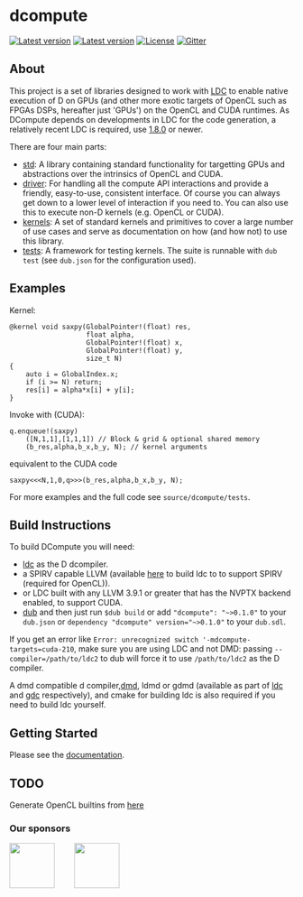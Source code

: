 # dcompute

[![Latest version](https://img.shields.io/dub/v/dcompute.svg)](http://code.dlang.org/packages/dcompute)
[![Latest version](https://img.shields.io/github/tag/libmir/dcompute.svg?maxAge=3600)](http://code.dlang.org/packages/dcompute)
[![License](https://img.shields.io/dub/l/dcompute.svg)](http://code.dlang.org/packages/dcompute)
[![Gitter](https://img.shields.io/gitter/room/libmir/public.svg)](https://gitter.im/libmir/public)

## About

This project is a set of libraries designed to work with [LDC][1] to 
enable native execution of D on GPUs (and other more exotic targets of OpenCL such as FPGAs DSPs, hereafter just 'GPUs') on the OpenCL and CUDA runtimes. As DCompute depends on developments in LDC for the code generation, a relatively recent LDC is required, use [1.8.0](https://github.com/ldc-developers/ldc/releases/tag/v1.8.0) or newer.

There are four main parts: 
* [std](https://github.com/libmir/dcompute/tree/master/source/dcompute/std): A library containing standard functionality for targetting GPUs and abstractions over the intrinsics of OpenCL and CUDA.
* [driver](https://github.com/libmir/dcompute/tree/master/source/dcompute/driver): For handling all the compute API interactions and provide a friendly, easy-to-use, consistent interface. Of course you can always get down to a lower level of interaction if you need to. You can also use this to execute non-D kernels (e.g. OpenCL or CUDA).
* [kernels](https://github.com/libmir/dcompute/tree/master/source/dcompute/kernels): A set of standard kernels and primitives to cover a large number of use cases and serve as documentation on how (and how not) to use this library.
* [tests](https://github.com/libmir/dcompute/tree/master/source/dcompute/tests): A framework for testing kernels. The suite is runnable with `dub test` (see `dub.json` for the configuration used).

## Examples

Kernel:
```
@kernel void saxpy(GlobalPointer!(float) res,
                   float alpha,
                   GlobalPointer!(float) x,
                   GlobalPointer!(float) y, 
                   size_t N)
{
    auto i = GlobalIndex.x;
    if (i >= N) return;
    res[i] = alpha*x[i] + y[i];
}
```

Invoke with (CUDA):
```
q.enqueue!(saxpy)
    ([N,1,1],[1,1,1]) // Block & grid & optional shared memory
    (b_res,alpha,b_x,b_y, N); // kernel arguments
```
equivalent to the CUDA code
```
saxpy<<<N,1,0,q>>>(b_res,alpha,b_x,b_y, N);
```

For more examples and the full code see `source/dcompute/tests`.
## Build Instructions

To build DCompute you will need:
* [ldc][1] as the D dcompiler.
* a SPIRV capable LLVM (available [here](https://github.com/thewilsonator/llvm/tree/compute) to build ldc to to support SPIRV (required for OpenCL)).
* or LDC built with any LLVM 3.9.1 or greater that has the NVPTX backend enabled, to support CUDA.
* [dub](https://github.com/dlang/dub)
and then just run `$dub build` or add `"dcompute": "~>0.1.0"` to your `dub.json` or `dependency "dcompute" version="~>0.1.0"` to your `dub.sdl`.

If you get an error like `Error: unrecognized switch '-mdcompute-targets=cuda-210`, make sure you are using LDC and not DMD: passing `--compiler=/path/to/ldc2` to dub will force it to use `/path/to/ldc2` as the D compiler.

A dmd compatible d compiler,[dmd](https://github.com/dlang/dmd), ldmd or gdmd (available as part of [ldc][1] and [gdc](https://github.com/D-Programming-GDC/GDC) respectively), and cmake for building ldc is also required if you need to build ldc yourself.
 
## Getting Started

Please see the [documentation](https://github.com/libmir/dcompute/blob/master/docs/README.md).

## TODO

Generate OpenCL builtins from [here](https://github.com/KhronosGroup/SPIR-Tools/wiki/SPIR-2.0-built-in-functions)

[1]: https://github.com/ldc-developers/ldc


### Our sponsors

[<img src="https://raw.githubusercontent.com/libmir/mir-algorithm/master/images/symmetry.png" height="80" />](http://symmetryinvestments.com/) 	&nbsp; 	&nbsp;	&nbsp;	&nbsp;
[<img src="https://raw.githubusercontent.com/libmir/mir-algorithm/master/images/kaleidic.jpeg" height="80" />](https://github.com/kaleidicassociates)

